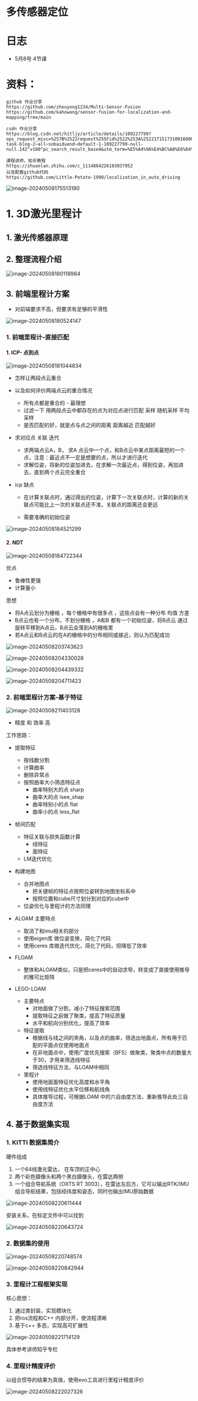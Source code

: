 # 多传感器定位

# 日志

- 5月8号    4节课 



# 资料： 

```
github 作业分享 
https://github.com/zhouyong1234/Multi-Sensor-Fusion
https://github.com/kahowang/sensor-fusion-for-localization-and-mapping/tree/main

csdn 作业分享
https://blog.csdn.net/hitljy/article/details/109227799?ops_request_misc=%257B%2522request%255Fid%2522%253A%2522171517310016800184168083%2522%252C%2522scm%2522%253A%252220140713.130102334..%2522%257D&request_id=171517310016800184168083&biz_id=0&utm_medium=distribute.pc_search_result.none-task-blog-2~all~sobaiduend~default-1-109227799-null-null.142^v100^pc_search_result_base4&utm_term=%E5%A4%9A%E4%BC%A0%E6%84%9F%E5%99%A8%E8%9E%8D%E5%90%88%E5%AE%9A%E4%BD%8D%E4%BD%9C%E4%B8%9A&spm=1018.2226.3001.4449

课程讲师，知乎教程
https://zhuanlan.zhihu.com/c_1114864226103037952
以及配套github代码
https://github.com/Little-Potato-1990/localization_in_auto_driving
```



![image-20240508175513190](D:\SLAM\多传感器融合定位课程学习\多传感器定位笔记.assets\image-20240508175513190.png)



# 1. 3D激光里程计



## 1. 激光传感器原理





## 2. 整理流程介绍

![image-20240508180118984](D:\SLAM\多传感器融合定位课程学习\多传感器定位笔记.assets\image-20240508180118984.png)















## 3. 前端里程计方案

- 对前端要求不高，但要求有足够的平滑性

![image-20240508180524147](D:\SLAM\多传感器融合定位课程学习\多传感器定位笔记.assets\image-20240508180524147.png)

### 1. 前端里程计-直接匹配

#### 1. ICP- 点到点

![image-20240508181044834](D:\SLAM\多传感器融合定位课程学习\多传感器定位笔记.assets\image-20240508181044834.png)



- 怎样让两段点云重合

- 以及如何评价两端点云的重合情况  

  - 所有点都是重合的 - 最理想
  - 过滤一下 用两段点云中都存在的点为对应点进行匹配  采样  随机采样  平均采样  
  - 是否匹配的好，就是点与点之间的距离 距离越近 匹配越好

- 求对应点 关联  迭代

  - 求两端点云A，B， 求A 点云中一个点，和B点云中某点距离最短的一个点，注意：最近点不一定是想要的点，所以才进行迭代
  - 求解位姿，将新的位姿加进去，在求解一次最近点，得到位姿，再加进去，直到两个点云完全重合

- icp 缺点

  - 在计算关联点时，通过得出的位姿，计算下一次关联点时，计算的新的关联点可能比上一次的关联点还不准，关联点的距离还会更远

  - 需要准确的初始位姿

![image-20240508184521299](D:\SLAM\多传感器融合定位课程学习\多传感器定位笔记.assets\image-20240508184521299.png)

#### 2. NDT 

![image-20240508184722344](D:\SLAM\多传感器融合定位课程学习\多传感器定位笔记.assets\image-20240508184722344.png)



优点

- 鲁棒性更强
- 计算量小

思想

- 将A点云划分为栅格 ，每个栅格中有很多点 ，这些点会有一种分布 均值  方差 
- B点云也有一个分布，不划分栅格 ，A和B 都有一个初始位姿，将B点云 通过旋转平移到A点云，B点云会落到A的栅格里
- 若A点云和B点云的在A的栅格中的分布相同或接近，则认为匹配成功



![image-20240508203743623](D:\SLAM\多传感器融合定位课程学习\多传感器定位笔记.assets\image-20240508203743623.png)



![image-20240508204330028](D:\SLAM\多传感器融合定位课程学习\多传感器定位笔记.assets\image-20240508204330028.png)

![image-20240508204439332](D:\SLAM\多传感器融合定位课程学习\多传感器定位笔记.assets\image-20240508204439332.png)







![image-20240508204711423](D:\SLAM\多传感器融合定位课程学习\多传感器定位笔记.assets\image-20240508204711423.png)



### 2. 前端里程计方案-基于特征



![image-20240508211403128](D:\SLAM\多传感器融合定位课程学习\多传感器定位笔记.assets\image-20240508211403128.png)



- 精度 和 效率 高

工作思路：

- 提取特征
  - 按线数分割
  - 计算曲率
  - 删除异常点
  - 按照曲率大小筛选特征点
    - 曲率特别大的点 sharp
    - 曲率大的点 lsee_shap
    - 曲率特别小的点  flat
    - 曲率小的点 less_flat
- 帧间匹配
  - 特征关联与损失函数计算
    - 线特征
    - 面特征
  - LM迭代优化
- 构建地图
  - 合并地图点
    - 把关键帧的特征点按照位姿转到地图坐标系中
    - 按照位置和cube尺寸划分到对应的cube中
  - 位姿优化与里程计的方法同理

- ALOAM 主要特点
  - 取消了和imu相关的部分
  - 使用eigen库 做位姿变换，简化了代码
  - 使用ceres 库做迭代优化，简化了代码，但降低了效率
- FLOAM
  - 整体和ALOAM类似，只是把ceres中的自动求导，转变成了直接使用推导的雅可比矩阵 
- LEGO-LOAM
  - 主要特点
    - 对地面做了分割，减小了特征搜索范围
    - 提取特征之前做了聚类，提高了特征质量
    - 水平和航向分别优化，提高了效率
  - 特征提取
    - 根据线与线之间的夹角，以及点的曲率，筛选出地面点，所有用于匹配的平面点仅使用地面点
    - 在非地面点中，使用广度优先搜索（BFS）做聚类，聚类中点的数量大于30，才用来筛选线特征
    - 筛选线特征方法，与LOAM中相同
  - 里程计
    - 使用地面面特征优化高度和水平角
    - 使用线特征优化水平位移和航线角
    - 具体推导过程，可根据LOAM 中的六自由度方法，重新推导此处三自由度方法 





## 4. 基于数据集实现

### 1. KITTI 数据集简介

硬件组成

1. 一个64线激光雷达， 在车顶的正中心
2. 两个彩色摄像头和两个黑白摄像头，在雷达两侧
3. 一个组合导航系统（OXTS RT 3003），在雷达左后方，它可以输出RTK/IMU组合导航结果，包括经纬度和姿态，同时也输出IMU原始数据

![image-20240508220611444](D:\SLAM\多传感器融合定位课程学习\多传感器定位笔记.assets\image-20240508220611444.png)



安装关系，在标定文件中可以找到



![image-20240508220643724](D:\SLAM\多传感器融合定位课程学习\多传感器定位笔记.assets\image-20240508220643724.png)





### 2. 数据集的使用



![image-20240508220748574](D:\SLAM\多传感器融合定位课程学习\多传感器定位笔记.assets\image-20240508220748574.png)

![image-20240508220842944](D:\SLAM\多传感器融合定位课程学习\多传感器定位笔记.assets\image-20240508220842944.png)





### 3. 里程计工程框架实现

核心思想：

1. 通过类封装，实现模块化
2. 把ros流程和C++ 内部分开，使流程清晰
3. 基于c++ 多态，实现高可扩展性

![image-20240508221714129](D:\SLAM\多传感器融合定位课程学习\多传感器定位笔记.assets\image-20240508221714129.png)

具体参考讲师知乎专栏



### 4. 里程计精度评价

以组合惯导的结果为真值，使用evo工具进行里程计精度评价

![image-20240508222027326](D:\SLAM\多传感器融合定位课程学习\多传感器定位笔记.assets\image-20240508222027326.png)
















